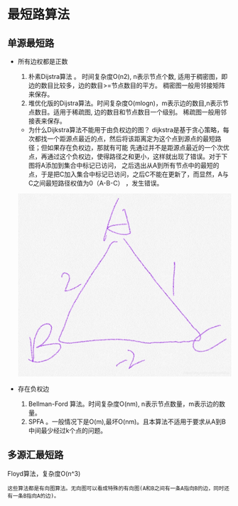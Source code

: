 # 最短路算法
## 单源最短路
- 所有边权都是正数
  1. 朴素Dijstra算法 。 时间复杂度O(n2), n表示节点个数, 适用于稠密图，即边的数目比较多，边的数目>=节点数目的平方。
  稠密图一般用邻接矩阵来保存。
  2. 堆优化版的Dijstra算法。时间复杂度O(mlogn)，m表示边的数目,n表示节点数目。适用于稀疏图, 边的数目和节点数目一个级别。
  稀疏图一般用邻接表来保存。
  - 为什么Dijkstra算法不能用于由负权边的图？
  dijkstra是基于贪心策略，每次都找一个距源点最近的点，然后将该距离定为这个点到源点的最短路径；但如果存在负权边，那就有可能
  先通过并不是距源点最近的一个次优点，再通过这个负权边，使得路径之和更小，这样就出现了错误。对于下图将A添加到集合中标记已访问，
  之后选出从A到所有节点中的最短的点，于是把C加入集合中标记已访问，之后C不能在更新了，而显然，A与C之间最短路径权值为0（A-B-C）
  ，发生错误。
  
  ![带负权边的图](带负权边的图.jpg)
  
  
- 存在负权边
  1. Bellman-Ford 算法。时间复杂度O(nm), n表示节点数量，m表示边的数量。
  2. SPFA 。一般情况下是O(m),最坏O(nm)。且本算法不适用于要求从A到B中间最少经过k个点的问题。
## 多源汇最短路
Floyd算法，复杂度O(n^3)
```
这些算法都是有向图算法。无向图可以看成特殊的有向图(A和B之间有一条A指向B的边，同时还有一条B指向A的边)。
```
